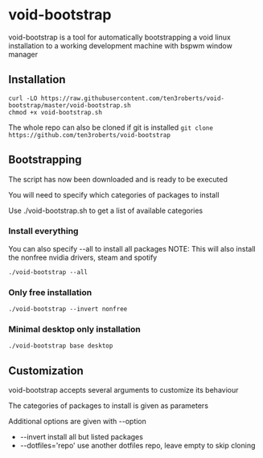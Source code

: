 # void-bootstrap

void-bootstrap is a tool for automatically bootstrapping a void linux installation to a working development machine with bspwm window manager

## Installation

```
curl -LO https://raw.githubusercontent.com/ten3roberts/void-bootstrap/master/void-bootstrap.sh
chmod +x void-bootstrap.sh
```


The whole repo can also be cloned if git is installed
`git clone https://github.com/ten3roberts/void-bootstrap`

## Bootstrapping
The script has now been downloaded and is ready to be executed

You will need to specify which categories of packages to install

Use ./void-bootstrap.sh to get a list of available categories


### Install everything
You can also specify --all to install all packages
NOTE: This will also install the nonfree nvidia drivers, steam and spotify

`./void-bootstrap --all`

### Only free installation
`./void-bootstrap --invert nonfree`

### Minimal desktop only installation
`./void-bootstrap base desktop`

## Customization
void-bootstrap accepts several arguments to customize its behaviour

The categories of packages to install is given as parameters

Additional options are given with --option
* --invert install all but listed packages
* --dotfiles='repo' use another dotfiles repo, leave empty to skip cloning
